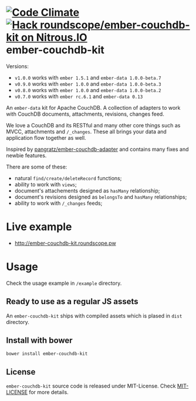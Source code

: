 [![Code
Climate](https://codeclimate.com/github/roundscope/ember-couchdb-kit.png)](https://codeclimate.com/github/roundscope/ember-couchdb-kit)
[![Hack roundscope/ember-couchdb-kit on Nitrous.IO](https://d3o0mnbgv6k92a.cloudfront.net/assets/hack-s-v1-7475db0cf93fe5d1e29420c928ebc614.png)](https://www.nitrous.io/hack_button?source=embed&runtime=nodejs&repo=roundscope%2Fember-couchdb-kit)
ember-couchdb-kit
=================

Versions:

* `v1.0.0` works with `ember 1.5.1` and `ember-data 1.0.0-beta.7`
* `v0.9.0` works with `ember 1.0.0` and `ember-data 1.0.0-beta.3`
* `v0.8.0` works with `ember 1.0.0` and `ember-data 1.0.0-beta.2`
* `v0.7.0` works with `ember rc.6.1` and `ember-data 0.13`


An `ember-data` kit for Apache CouchDB. A collection of adapters to work
with CouchDB documents, attachments, revisions, changes feed.

We love a CouchDB and its RESTful and many other core things such as MVCC, attachments and `/_changes`. These all brings your data and application flow together as well.

Inspired by [pangratz/ember-couchdb-adapter](https://github.com/pangratz/ember-couchdb-adapter) and contains many fixes and newbie features.

There are some of these:

* natural `find/create/deleteRecord` functions;
* ability to work with `views`;
* document's attachements designed as `hasMany` relationship;
* document's revisions designed as `belongsTo` and `hasMany` relationships;
* ability to work with `/_changes` feeds;


Live example
============

* http://ember-couchdb-kit.roundscope.pw

Usage
=====

Check the usage example in `/example` directory.

Ready to use as a regular JS assets
-----------------------------------

An `ember-couchdb-kit` ships with compiled assets which is plased in `dist` directory.


Install with bower
----------------

```
bower install ember-couchdb-kit
```

License
-------

`ember-couchdb-kit` source code is released under MIT-License.
Check [MIT-LICENSE](https://github.com/roundscope/ember-couchdb-kit/blob/master/MIT-LICENSE) for more details.
